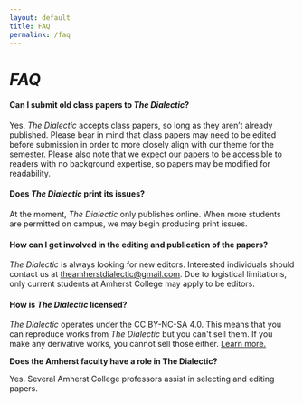 ```yaml
---
layout: default
title: FAQ 
permalink: /faq
---
```


# _FAQ_

#### Can I submit old class papers to _The Dialectic_?

Yes, _The Dialectic_ accepts class papers, so long as they aren’t already published. Please bear in mind that class papers may need to be edited before submission in order to more closely align with our theme for the semester. Please also note that we expect our papers to be accessible to readers with no background expertise, so papers may be modified for readability.  

#### Does _The Dialectic_ print its issues?

At the moment, _The Dialectic_ only publishes online. When more students are permitted on campus, we may begin producing print issues. 

#### How can I get involved in the editing and publication of the papers?

_The Dialectic_ is always looking for new editors. Interested individuals should contact us at theamherstdialectic@gmail.com. Due to logistical limitations, only current students at Amherst College may apply to be editors. 

#### How is _The Dialectic_ licensed?
_The Dialectic_ operates under the CC BY-NC-SA 4.0. This means that you can reproduce works from _The Dialectic_ but you can't sell them. If you make any derivative works, you cannot sell those either. [Learn more.](https://creativecommons.org/licenses/by-nc-sa/4.0/) 

**Does the Amherst faculty have a role in The Dialectic?**

Yes. Several Amherst College professors assist in selecting and editing papers.
